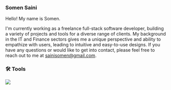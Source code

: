 ### Somen Saini

Hello! My name is Somen.

I'm currently working as a freelance full-stack software developer, building a variety of projects and tools for a diverse range of clients.
My background in the IT and Finance sectors gives me a unique perspective and ability to empathize with users, leading to intuitive and easy-to-use designs.
If you have any questions or would like to get into contact, please feel free to reach out to me at sainisomen@gmail.com.

### :hammer_and_wrench: Tools
<div>
  <img src="https://skillicons.dev/icons?i=html,css,javascript,nodejs,mongodb,react,express,figma,postman,py,vite" />
</div>

